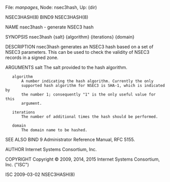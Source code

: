 File: *manpages*,  Node: nsec3hash,  Up: (dir)

NSEC3HASH(8)                         BIND9                        NSEC3HASH(8)



NAME
       nsec3hash - generate NSEC3 hash

SYNOPSIS
       nsec3hash {salt} {algorithm} {iterations} {domain}

DESCRIPTION
       nsec3hash generates an NSEC3 hash based on a set of NSEC3 parameters.
       This can be used to check the validity of NSEC3 records in a signed
       zone.

ARGUMENTS
       salt
           The salt provided to the hash algorithm.

       algorithm
           A number indicating the hash algorithm. Currently the only
           supported hash algorithm for NSEC3 is SHA-1, which is indicated by
           the number 1; consequently "1" is the only useful value for this
           argument.

       iterations
           The number of additional times the hash should be performed.

       domain
           The domain name to be hashed.

SEE ALSO
       BIND 9 Administrator Reference Manual, RFC 5155.

AUTHOR
       Internet Systems Consortium, Inc.

COPYRIGHT
       Copyright © 2009, 2014, 2015 Internet Systems Consortium, Inc. ("ISC")



ISC                               2009-03-02                      NSEC3HASH(8)
